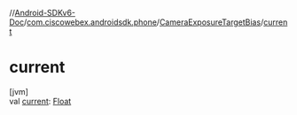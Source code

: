 //[Android-SDKv6-Doc](../../../index.md)/[com.ciscowebex.androidsdk.phone](../index.md)/[CameraExposureTargetBias](index.md)/[current](current.md)

# current

[jvm]\
val [current](current.md): [Float](https://kotlinlang.org/api/latest/jvm/stdlib/kotlin/-float/index.html)
